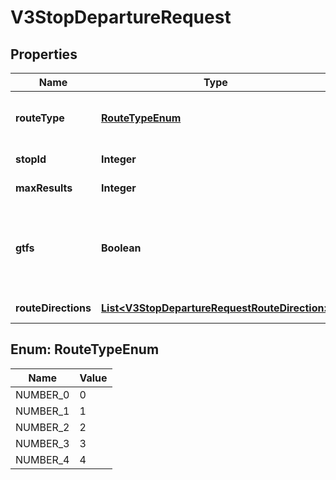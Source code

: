

# V3StopDepartureRequest


## Properties

| Name | Type | Description | Notes |
|------------ | ------------- | ------------- | -------------|
|**routeType** | [**RouteTypeEnum**](#RouteTypeEnum) | Number identifying transport mode; values returned via RouteTypes API |  [optional] |
|**stopId** | **Integer** | Identifier of stop; values returned by Stops API |  [optional] |
|**maxResults** | **Integer** | Maximum number of results returned |  [optional] |
|**gtfs** | **Boolean** | Indicates that stop_id parameter will accept \&quot;GTFS stop_id\&quot; data and route_directions[x].route_id parameters will accept route_gtfs_id data |  [optional] |
|**routeDirections** | [**List&lt;V3StopDepartureRequestRouteDirection&gt;**](V3StopDepartureRequestRouteDirection.md) | The route directions to find departures for at this stop. |  |



## Enum: RouteTypeEnum

| Name | Value |
|---- | -----|
| NUMBER_0 | 0 |
| NUMBER_1 | 1 |
| NUMBER_2 | 2 |
| NUMBER_3 | 3 |
| NUMBER_4 | 4 |



